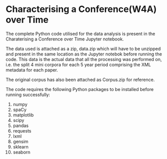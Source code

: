 # Characterising a Conference(W4A) over Time

The complete Python code utilised for the data analysis is present in the Charaterising a Conference over Time Jupyter notebook.

The data used is attached as a zip, data.zip which will have to be unzipped and present in the same location as the Jupyter notebok before running the code. This data is the actual data that all the processing was performed on, i.e. the split 4 mini corpora for each 5 year period comprising the XML metadata for each paper.

The original corpus has also been attached as Corpus.zip for reference.

The code requires the following Python packages to be installed before running successfully:
1. numpy
2. spaCy
3. matplotlib
4. scipy
5. pandas
6. requests
7. lxml
8. gensim
9. sklearn
10. seaborn
